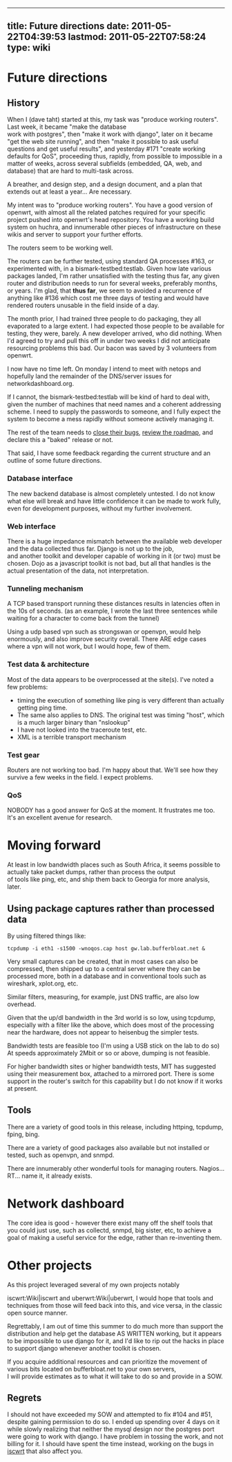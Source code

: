 
---
title: Future directions
date: 2011-05-22T04:39:53
lastmod: 2011-05-22T07:58:24
type: wiki
---
Future directions
=================

History
-------

When I (dave taht) started at this, my task was "produce working
routers". Last week, it became "make the database\
work with postgres", then "make it work with django", later on it became
"get the web site running", and then "make it possible to ask useful
questions and get useful results", and yesterday \#171 "create working
defaults for QoS", proceeding thus, rapidly, from possible to impossible
in a matter of weeks, across several subfields (embedded, QA, web, and
database) that are hard to multi-task across.

A breather, and design step, and a design document, and a plan that
extends out at least a year... Are necessary.

My intent was to "produce working routers". You have a good version of
openwrt, with almost all the related patches required for your specific
project pushed into openwrt's head repository. You have a working build
system on huchra, and innumerable other pieces of infrastructure on
these wikis and server to support your further efforts.

The routers seem to be working well.

The routers can be further tested, using standard QA processes \#163, or
experimented with, in a <link>bismark-testbed:testlab</link>. Given how
late various packages landed, I'm rather unsatisfied with the testing
thus far, any given router and distribution needs to run for several
weeks, preferably months, or years. I'm glad, that **thus far**, we seem
to avoided a recurrence of anything like \#136 which cost me three days
of testing and would have rendered routers unusable in the field inside
of a day.

The month prior, I had trained three people to do packaging, they all
evaporated to a large extent. I had expected those people to be
available for testing, they were, barely. A new developer arrived, who
did nothing. When I'd agreed to try and pull this off in under two weeks
I did not anticipate resourcing problems this bad. Our bacon was saved
by 3 volunteers from openwrt.

I now have no time left. On monday I intend to meet with netops and
hopefully land the remainder of the DNS/server issues for
networkdashboard.org.

If I cannot, the <link>bismark-testbed:testlab</link> will be kind of
hard to deal with, given the number of machines that need names and a
coherent addressing scheme. I need to supply the passwords to someone,
and I fully expect the system to become a mess rapidly without someone
actively managing it.

The rest of the team needs to [close their
bugs](http://www.bufferbloat.net/projects/bismark/issues?query_id=1),
[review the
roadmap](http://www.bufferbloat.net/projects/bismark/roadmap), and
declare this a "baked" release or not.

That said, I have some feedback regarding the current structure and an
outline of some future directions.

### Database interface

The new backend database is almost completely untested. I do not know
what else will break and have little confidence it can be made to work
fully, even for development purposes, without my further involvement.

### Web interface

There is a huge impedance mismatch between the available web developer
and the data collected thus far. Django is not up to the job,\
and another toolkit and developer capable of working in it (or two) must
be chosen. Dojo as a javascript toolkit is not bad, but all that handles
is the actual presentation of the data, not interpretation.

### Tunneling mechanism

A TCP based transport running these distances results in latencies often
in the 10s of seconds. (as an example, I wrote the last three sentences
while waiting for a character to come back from the tunnel)

Using a udp based vpn such as strongswan or openvpn, would help
enormously, and also improve security overall. There ARE edge cases
where a vpn will not work, but I would hope, few of them.

### Test data & architecture

Most of the data appears to be overprocessed at the site(s). I've noted
a few problems:

-   timing the execution of something like ping is very different than
    actually getting ping time.
-   The same also applies to DNS. The original test was timing "host",
    which is a much larger binary than "nslookup"
-   I have not looked into the traceroute test, etc.
-   XML is a terrible transport mechanism

### Test gear

Routers are not working too bad. I'm happy about that. We'll see how
they survive a few weeks in the field. I expect problems.

### QoS

NOBODY has a good answer for QoS at the moment. It frustrates me too.
It's an excellent avenue for research.

Moving forward
==============

At least in low bandwidth places such as South Africa, it seems possible
to actually take packet dumps, rather than process the output\
of tools like ping, etc, and ship them back to Georgia for more
analysis, later.

Using package captures rather than processed data
-------------------------------------------------

By using filtered things like:

`tcpdump -i eth1 -s1500 -wnoqos.cap host gw.lab.bufferbloat.net &`

Very small captures can be created, that in most cases can also be
compressed, then shipped up to a central server where they can be
processed more, both in a database and in conventional tools such as
wireshark, xplot.org, etc.

Similar filters, measuring, for example, just DNS traffic, are also low
overhead.

Given that the up/dl bandwidth in the 3rd world is so low, using
tcpdump, especially with a filter like the above, which does most of the
processing near the hardware, does not appear to heisenbug the simpler
tests.

Bandwidth tests are feasible too (I'm using a USB stick on the lab to do
so) At speeds approximately 2Mbit or so or above, dumping is not
feasible.

For higher bandwidth sites or higher bandwidth tests, MIT has suggested
using their measurement box, attached to a mirrored port. There is some
support in the router's switch for this capability but I do not know if
it works at present.

Tools
-----

There are a variety of good tools in this release, including httping,
tcpdump, fping, bing.

There are a variety of good packages also available but not installed or
tested, such as openvpn, and snmpd.

There are innumerably other wonderful tools for managing routers.
Nagios... RT... name it, it already exists.

Network dashboard
=================

The core idea is good - however there exist many off the shelf tools
that you could just use, such as collectd, snmpd, big sister, etc, to
achieve a goal of making a useful service for the edge, rather than
re-inventing them.

Other projects
==============

As this project leveraged several of my own projects notably
<link>iscwrt:Wiki|iscwrt</link> and <link>uberwrt:Wiki|uberwrt</link>, I
would hope that tools and techniques from those will feed back into
this, and vice versa, in the classic open source manner.

Regrettably, I am out of time this summer to do much more than support
the distribution and help get the database AS WRITTEN working, but it
appears to be impossible to use django for it, and I'd like to rip out
the hacks in place to support django whenever another toolkit is chosen.

If you acquire additional resources and can prioritize the movement of
various bits located on bufferbloat.net to your own servers,\
I will provide estimates as to what it will take to do so and provide in
a SOW.

Regrets
-------

I should not have exceeded my SOW and attempted to fix \#104 and \#51,
despite gaining permission to do so. I ended up spending over 4 days on
it while slowly realizing that neither the mysql design nor the postgres
port were going to work with django. I have problem in tossing the work,
and not billing for it. I should have spent the time instead, working on
the bugs in [iscwrt](http://www.bufferbloat.net/projects/iscwrt/issues)
that also affect you.

